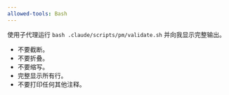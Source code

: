 ```yaml
---
allowed-tools: Bash
---
```


使用子代理运行 `bash .claude/scripts/pm/validate.sh` 并向我显示完整输出。

- 不要截断。
- 不要折叠。
- 不要缩写。
- 完整显示所有行。
- 不要打印任何其他注释。
